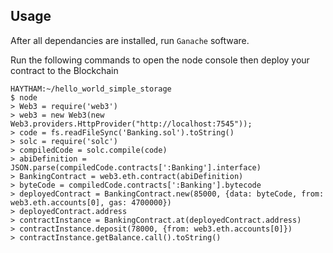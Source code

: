 ## Usage

After all dependancies are installed, run `Ganache` software.

Run the following commands to open the node console then deploy your contract to the Blockchain

```
HAYTHAM:~/hello_world_simple_storage
$ node
> Web3 = require('web3')
> web3 = new Web3(new Web3.providers.HttpProvider("http://localhost:7545"));
> code = fs.readFileSync('Banking.sol').toString()
> solc = require('solc')
> compiledCode = solc.compile(code)
> abiDefinition = JSON.parse(compiledCode.contracts[':Banking'].interface)
> BankingContract = web3.eth.contract(abiDefinition)
> byteCode = compiledCode.contracts[':Banking'].bytecode
> deployedContract = BankingContract.new(85000, {data: byteCode, from: web3.eth.accounts[0], gas: 4700000})
> deployedContract.address
> contractInstance = BankingContract.at(deployedContract.address)
> contractInstance.deposit(78000, {from: web3.eth.accounts[0]})
> contractInstance.getBalance.call().toString()
```